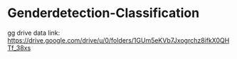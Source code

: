 # Genderdetection-Classification
gg drive data link: https://drive.google.com/drive/u/0/folders/1GUm5eKVb7Jxogrchz8ifkX0QHTf_38xs 
